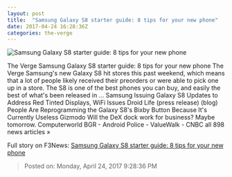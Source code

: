 ```yaml
---
layout: post
title:  "Samsung Galaxy S8 starter guide: 8 tips for your new phone"
date: 2017-04-24 16:28:36Z
categories: the-verge
---
```


![Samsung Galaxy S8 starter guide: 8 tips for your new phone](https://cdn0.vox-cdn.com/thumbor/YflS6LZgGw56HoMoqgtVpnBZVNE=/0x106:2040x1254/1600x900/cdn0.vox-cdn.com/uploads/chorus_image/image/54418241/jbareham_170414_1603_0044.0.0.jpg)

The Verge Samsung Galaxy S8 starter guide: 8 tips for your new phone The Verge Samsung's new Galaxy S8 hit stores this past weekend, which means that a lot of people likely received their preorders or were able to pick one up in a store. The S8 is one of the best phones you can buy, and easily the best of what's been released in ... Samsung Issuing Galaxy S8 Updates to Address Red Tinted Displays, WiFi Issues Droid Life (press release) (blog) People Are Reprogramming the Galaxy S8's Bixby Button Because It's Currently Useless Gizmodo Will the DeX dock work for business? Maybe tomorrow. Computerworld BGR - Android Police - ValueWalk - CNBC all 898 news articles »


Full story on F3News: [Samsung Galaxy S8 starter guide: 8 tips for your new phone](http://www.f3nws.com/n/pgQySJ)

> Posted on: Monday, April 24, 2017 9:28:36 PM
